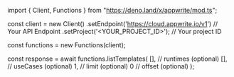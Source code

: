 import { Client, Functions } from "https://deno.land/x/appwrite/mod.ts";

const client = new Client()
    .setEndpoint('https://cloud.appwrite.io/v1') // Your API Endpoint
    .setProject('<YOUR_PROJECT_ID>'); // Your project ID

const functions = new Functions(client);

const response = await functions.listTemplates(
    [], // runtimes (optional)
    [], // useCases (optional)
    1, // limit (optional)
    0 // offset (optional)
);

